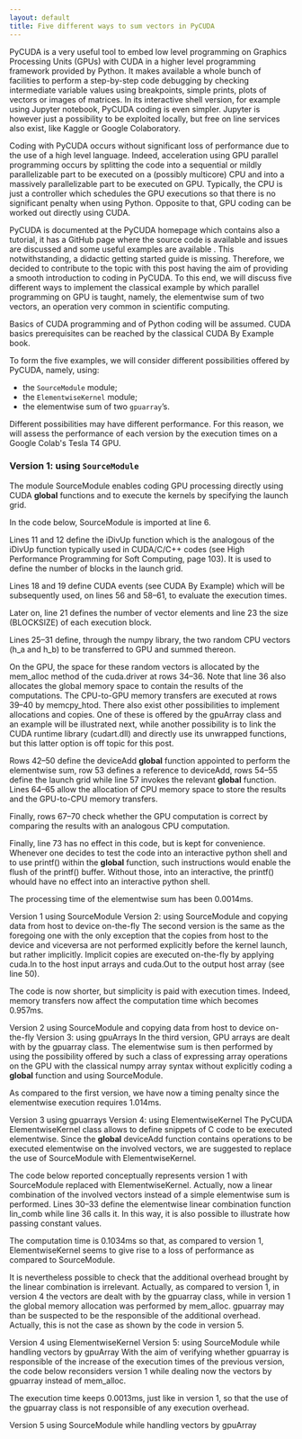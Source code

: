 ```yaml
---
layout: default
title: Five different ways to sum vectors in PyCUDA
---
```


PyCUDA is a very useful tool to embed low level programming on Graphics Processing Units (GPUs) with CUDA in a higher level programming framework provided by Python. It makes available a whole bunch of facilities to 
perform a step-by-step code debugging by checking intermediate variable values using breakpoints, simple prints, plots of vectors or images of matrices. In its interactive shell version, for example using Jupyter notebook, 
PyCUDA coding is even simpler. Jupyter is however just a possibility to be exploited locally, but free on line services also exist, like Kaggle or Google Colaboratory.

Coding with PyCUDA occurs without significant loss of performance due to the use of a high level language. Indeed, acceleration using GPU parallel programming occurs by splitting the code into a sequential or mildly 
parallelizable part to be executed on a (possibly multicore) CPU and into a massively parallelizable part to be executed on GPU. Typically, the CPU is just a controller which schedules the GPU executions so that there is no 
significant penalty when using Python. Opposite to that, GPU coding can be worked out directly using CUDA.

PyCUDA is documented at the PyCUDA homepage which contains also a tutorial, it has a GitHub page where the source code is available and issues are discussed and some useful examples are available . This notwithstanding, 
a didactic getting started guide is missing. Therefore, we decided to contribute to the topic with this post having the aim of providing a smooth introduction to coding in PyCUDA. To this end, we will discuss five different 
ways to implement the classical example by which parallel programming on GPU is taught, namely, the elementwise sum of two vectors, an operation very common in scientific computing.

Basics of CUDA programming and of Python coding will be assumed. CUDA basics prerequisites can be reached by the classical CUDA By Example book.

To form the five examples, we will consider different possibilities offered by PyCUDA, namely, using:

- the `SourceModule` module;
- the `ElementwiseKernel` module;
- the elementwise sum of two `gpuarray`’s.

Different possibilities may have different performance. For this reason, we will assess the performance of each version by the execution times on a Google Colab's Tesla T4 GPU.

### Version 1: using `SourceModule`
The module SourceModule enables coding GPU processing directly using CUDA __global__ functions and to execute the kernels by specifying the launch grid.

In the code below, SourceModule is imported at line 6.

Lines 11 and 12 define the iDivUp function which is the analogous of the iDivUp function typically used in CUDA/C/C++ codes (see High Performance Programming for Soft Computing, page 103). It is used to define the number of blocks in the launch grid.

Lines 18 and 19 define CUDA events (see CUDA By Example) which will be subsequently used, on lines 56 and 58–61, to evaluate the execution times.

Later on, line 21 defines the number of vector elements and line 23 the size (BLOCKSIZE) of each execution block.

Lines 25–31 define, through the numpy library, the two random CPU vectors (h_a and h_b) to be transferred to GPU and summed thereon.

On the GPU, the space for these random vectors is allocated by the mem_alloc method of the cuda.driver at rows 34–36. Note that line 36 also allocates the global memory space to contain the results of the computations. The CPU-to-GPU memory transfers are executed at rows 39–40 by memcpy_htod. There also exist other possibilities to implement allocations and copies. One of these is offered by the gpuArray class and an example will be illustrated next, while another possibility is to link the CUDA runtime library (cudart.dll) and directly use its unwrapped functions, but this latter option is off topic for this post.

Rows 42–50 define the deviceAdd __global__ function appointed to perform the elementwise sum, row 53 defines a reference to deviceAdd, rows 54–55 define the launch grid while line 57 invokes the relevant __global__ function. Lines 64–65 allow the allocation of CPU memory space to store the results and the GPU-to-CPU memory transfers.

Finally, rows 67–70 check whether the GPU computation is correct by comparing the results with an analogous CPU computation.

Finally, line 73 has no effect in this code, but is kept for convenience. Whenever one decides to test the code into an interactive python shell and to use printf() within the __global__ function, such instructions would enable the flush of the printf() buffer. Without those, into an interactive, the printf() whould have no effect into an interactive python shell.

The processing time of the elementwise sum has been 0.0014ms.


Version 1 using SourceModule
Version 2: using SourceModule and copying data from host to device on-the-fly
The second version is the same as the foregoing one with the only exception that the copies from host to the device and viceversa are not performed explicitly before the kernel launch, but rather implicitly. Implicit copies are executed on-the-fly by applying cuda.In to the host input arrays and cuda.Out to the output host array (see line 50).

The code is now shorter, but simplicity is paid with execution times. Indeed, memory transfers now affect the computation time which becomes 0.957ms.


Version 2 using SourceModule and copying data from host to device on-the-fly
Version 3: using gpuArrays
In the third version, GPU arrays are dealt with by the gpuarray class. The elementwise sum is then performed by using the possibility offered by such a class of expressing array operations on the GPU with the classical numpy array syntax without explicitly coding a __global__ function and using SourceModule.

As compared to the first version, we have now a timing penalty since the elementwise execution requires 1.014ms.


Version 3 using gpuarrays
Version 4: using ElementwiseKernel
The PyCUDA ElementwiseKernel class allows to define snippets of C code to be executed elementwise. Since the __global__ deviceAdd function contains operations to be executed elementwise on the involved vectors, we are suggested to replace the use of SourceModule with ElementwiseKernel.

The code below reported conceptually represents version 1 with SourceModule replaced with ElementwiseKernel. Actually, now a linear combination of the involved vectors instead of a simple elementwise sum is performed. Lines 30–33 define the elementwise linear combination function lin_comb while line 36 calls it. In this way, it is also possible to illustrate how passing constant values.

The computation time is 0.1034ms so that, as compared to version 1, ElementwiseKernel seems to give rise to a loss of performance as compared to SourceModule.

It is nevertheless possible to check that the additional overhead brought by the linear combination is irrelevant. Actually, as compared to version 1, in version 4 the vectors are dealt with by the gpuarray class, while in version 1 the global memory allocation was performed by mem_alloc. gpuarray may than be suspected to be the responsible of the additional overhead. Actually, this is not the case as shown by the code in version 5.


Version 4 using ElementwiseKernel
Version 5: using SourceModule while handling vectors by gpuArray
With the aim of verifying whether gpuarray is responsible of the increase of the execution times of the previous version, the code below reconsiders version 1 while dealing now the vectors by gpuarray instead of mem_alloc.

The execution time keeps 0.0013ms, just like in version 1, so that the use of the gpuarray class is not responsible of any execution overhead.


Version 5 using SourceModule while handling vectors by gpuArray
